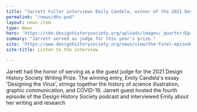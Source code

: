 ```yaml
---
title: "Jarrett Fuller interviews Emily Candela, winner of the 2021 Design Writing Prize for the Design History Society Podcast"
permalink: "/news/dhs-pod"
layout: news-item
type: News
hero: 'https://cdn.designhistorysociety.org/uploads/images/_quarter/Episode-4.jpg?mtime=20220224160930&focal=none&tmtime=20220224173625'
summary: "Jarrett served as judge for this year's prize."
site: 'https://www.designhistorysociety.org/news/view/the-final-episode-of-the-dhs-podcasts-is-out'
site-title: Listen to the interview

---
```


Jarrett had the honor of serving as a the guest judge for the 2021 Design History Society Writing Prize. The winning entry, Emily Candela's essay 'Designing the Virus', strings together the history of science illustration, graphic communication, and COVID-19. Jarrett guest hosted the fourth episode of the Design History Society podcast and interviewed Emily about her writing and research
